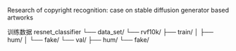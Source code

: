 Research of copyright recognition: case on stable diffusion generator based artworks

训练数据
resnet_classifier
└── data_set/
    └── rvf10k/
        ├── train/
        │   ├── hum/
        │   └── fake/
        └── val/
            ├── hum/
            └── fake/
